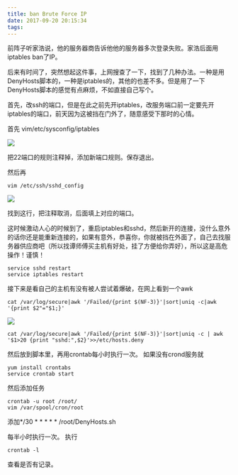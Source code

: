 ```yaml
---
title: ban Brute Force IP
date: 2017-09-20 20:15:34
tags:
---
```


前阵子听家浩说，他的服务器商告诉他他的服务器多次登录失败。家浩后面用iptables ban了IP。

后来有时间了，突然想起这件事，上网搜查了一下，找到了几种办法。一种是用DenyHosts脚本的，一种是iptables的，其他的也差不多。但是用了一下DenyHosts脚本的感觉有点麻烦，不如直接自己写个。

首先，改ssh的端口，但是在此之前先开iptables，改服务端口前一定要先开iptables的端口，前天因为这被挡在门外了，随意感受下那时的心情。

首先 vim/etc/sysconfig/iptables

![](https://wulasite.top/mdimage/iptables.png)

把22端口的规则注释掉，添加新端口规则。保存退出。
<!-- more -->

然后再 

```vim/etc/ssh/sshd_config
vim /etc/ssh/sshd_config
```

![](https://wulasite.top/mdimage/Port.png)

找到这行，把注释取消，后面填上对应的端口。



这时候激动人心的时候到了，重启iptables和sshd，然后新开的连接，没什么意外的话你还是能重新连接的，如果有意外，恭喜你，你就被挡在外面了，自己去找服务器供应商吧（所以找谭师傅买主机有好处，挂了方便给你弄好），所以这是高危操作！谨慎！

```
service sshd restart
service iptables restart
```

接下来是看自己的主机有没有被人尝试着爆破，在网上看到一个awk

```
cat /var/log/secure|awk '/Failed/{print $(NF-3)}'|sort|uniq -c|awk '{print $2"="$1;}'
```

![](https://wulasite.top/mdimage/boom.png)

```
cat /var/log/secure|awk '/Failed/{print $(NF-3)}'|sort|uniq -c | awk '$1>20 {print "sshd:",$2}'>>/etc/hosts.deny
```

然后放到脚本里，再用crontab每小时执行一次。
如果没有crond服务就

```
yum install crontabs
service crontab start
```

然后添加任务

```
crontab -u root /root/
vim /var/spool/cron/root
```

添加*/30 * * * * * /root/DenyHosts.sh

每半小时执行一次。
执行

```
crontab -l
```

查看是否有记录。
